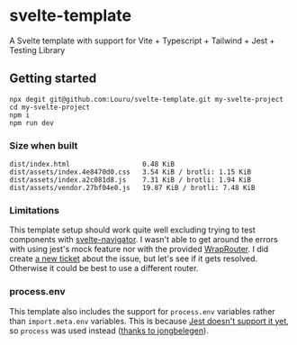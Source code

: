 # svelte-template
A Svelte template with support for Vite + Typescript + Tailwind + Jest + Testing Library

## Getting started
```
npx degit git@github.com:Louru/svelte-template.git my-svelte-project
cd my-svelte-project
npm i
npm run dev
```

### Size when built
```
dist/index.html                  0.48 KiB
dist/assets/index.4e8470d0.css   3.54 KiB / brotli: 1.15 KiB
dist/assets/index.a2c081d8.js    7.31 KiB / brotli: 1.94 KiB
dist/assets/vendor.27bf04e0.js   19.87 KiB / brotli: 7.48 KiB
```

### Limitations
This template setup should work quite well excluding trying to test components with <a href="https://github.com/mefechoel/svelte-navigator">svelte-navigator</a>. I wasn't able to get around the errors with using jest's mock feature nor with the provided <a href="https://github.com/mefechoel/svelte-navigator#testing">WrapRouter</a>. I did create <a href="https://github.com/mefechoel/svelte-navigator/issues/47">a new ticket</a> about the issue, but let's see if it gets resolved. Otherwise it could be best to use a different router.

### process.env
This template also includes the support for `process.env` variables rather than `import.meta.env` variables. This is because <a href="https://github.com/facebook/jest/issues/9430">Jest doesn't support it yet</a>, so `process` was used instead (<a href="https://github.com/vitejs/vite/issues/1149#issuecomment-857686209">thanks to jongbelegen</a>).

